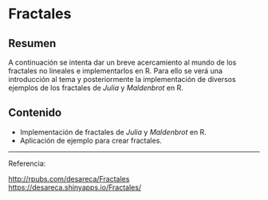 # Fractales

## Resumen

A continuación se intenta dar un breve acercamiento al mundo de los fractales no lineales e implementarlos en R. Para ello se verá una introducción al tema y posteriormente la implementación de diversos ejemplos de los fractales de *Julia* y *Maldenbrot* en R.

## Contenido

- Implementación de fractales de *Julia* y *Maldenbrot* en R.
- Aplicación de ejemplo para crear fractales.

---

Referencia:

http://rpubs.com/desareca/Fractales
https://desareca.shinyapps.io/Fractales/
